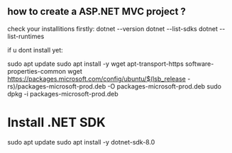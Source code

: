 ## how to create a ASP.NET MVC project ? 
check your installitions firstly:
dotnet --version
dotnet --list-sdks
dotnet --list-runtimes

if u dont install yet:

sudo apt update
sudo apt install -y wget apt-transport-https software-properties-common
wget https://packages.microsoft.com/config/ubuntu/$(lsb_release -rs)/packages-microsoft-prod.deb -O packages-microsoft-prod.deb
sudo dpkg -i packages-microsoft-prod.deb

# Install .NET SDK 
sudo apt update
sudo apt install -y dotnet-sdk-8.0

